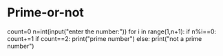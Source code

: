 # Prime-or-not
count=0
n=int(input("enter the number:"))
for i in range(1,n+1):
    if n%i==0:
        count+=1
if count==2:
    print("prime number")
else:
    print("not a prime number")
